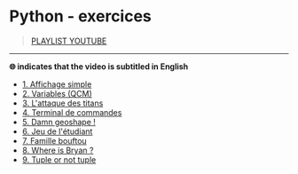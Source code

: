 # Python - exercices

> [PLAYLIST YOUTUBE](https://www.youtube.com/playlist?list=PLrSOXFDHBtfEiSgOG1FM4oq-yS24iV4s1)

---

**🌐 indicates that the video is subtitled in English**

+ [1. Affichage simple](https://www.youtube.com/watch?v=HVN4qv6Dxdk)
+ [2. Variables (QCM)](https://www.youtube.com/watch?v=7o3y47LYFvE)
+ [3. L'attaque des titans](https://www.youtube.com/watch?v=2VhWLJ_TQ0U)
+ [4. Terminal de commandes](https://www.youtube.com/watch?v=-3v4_AoCeKM)
+ [5. Damn geoshape !](https://www.youtube.com/watch?v=mJwjyE5HSEA)
+ [6. Jeu de l'étudiant](https://www.youtube.com/watch?v=mvWBlzDPcjQ)
+ [7. Famille bouftou](https://www.youtube.com/watch?v=gUXFoGzCzLE)
+ [8. Where is Bryan ?](https://www.youtube.com/watch?v=gmQp9F1oMIE)
+ [9. Tuple or not tuple](https://www.youtube.com/watch?v=FWTezV5QjNk)
